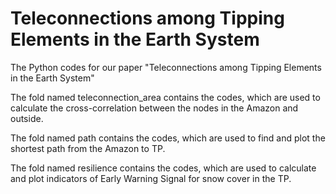 # Teleconnections among Tipping Elements in the Earth System
The Python codes for our paper "Teleconnections among Tipping Elements in the Earth System"

The fold named teleconnection_area contains the codes, which are used to calculate the cross-correlation between the nodes in the Amazon and outside. 

The fold named path contains the codes, which are used to find and plot the shortest path from the Amazon to TP.

The fold named resilience contains the codes, which are used to calculate and plot indicators of Early Warning Signal for snow cover in the TP.


